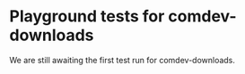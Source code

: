 # Playground tests for comdev-downloads
We are still awaiting the first test run for comdev-downloads.

